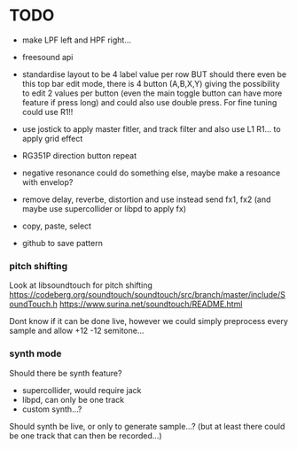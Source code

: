 # TODO

- make LPF left and HPF right...
- freesound api
- standardise layout to be 4 label value per row
  BUT should there even be this top bar edit mode, there is 4 button (A,B,X,Y) giving the possibility to edit 2 values per button (even the main toggle button can have more feature if press long) and could also use double press. For fine tuning could use R1!!
- use jostick to apply master fitler, and track filter and also use L1 R1... to apply grid effect
- RG351P direction button repeat

- negative resonance could do something else, maybe make a resoance with envelop?
- remove delay, reverbe, distortion and use instead send fx1, fx2 (and maybe use supercollider or libpd to apply fx)
- copy, paste, select
- github to save pattern


### pitch shifting

Look at libsoundtouch for pitch shifting
https://codeberg.org/soundtouch/soundtouch/src/branch/master/include/SoundTouch.h
https://www.surina.net/soundtouch/README.html

Dont know if it can be done live, however we could simply preprocess every sample and allow +12 -12 semitone...

### synth mode

Should there be synth feature?
- supercollider, would require jack
- libpd, can only be one track
- custom synth...?

Should synth be live, or only to generate sample...? (but at least there could be one track that can then be recorded...)
